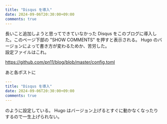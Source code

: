 ```yaml
---
title: "Disqus を導入"
date: 2024-09-06T20:30:00+09:00
comments: true
---
```


長いこと追加しようと思ってできていなかった Disqus をこのブログに導入した。このページ下部の "SHOW COMMENTS" を押すと表示される。 Hugo のバージョンによって書き方が変わるためか、苦労した。  
設定ファイルはこれ。

<https://github.com/pn11/blog/blob/master/config.toml>

あと各ポストに

```yaml
---
title: "Disqus を導入"
date: 2024-09-06T20:30:00+09:00
comments: true
---
```

のように設定している。 Hugo はバージョン上げるとすぐに動かなくなったりするので一生上げられない。
